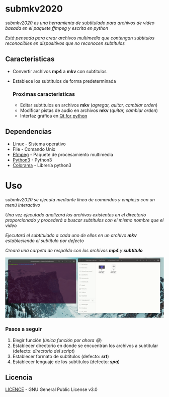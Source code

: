 # submkv2020

_submkv2020 es una herramienta de subtitulado para archivos de video basada en el paquete ffmpeg y escrita en python_

_Está pensada para crear archivos multimedia que contengan subtitulos reconocibles en dispositivos que no reconocen subtitulos_

## Caracteristicas

* Convertir archivos **mp4** a **mkv** con subtitulos
* Establece los subtitulos de forma predeterminada

    ### Proximas caracteristicas

    * Editar subtitulos en archivos **mkv** (_agregar, quitar, cambiar orden_)
    * Modificar pistas de audio en archivos **mkv** (_quitar, cambiar orden_)
    * Interfaz gráfica en [Qt for python](https://www.qt.io/qt-for-python)
    
## Dependencias

* Linux - Sistema operativo
* File - Comando Unix
* [Ffmpeg](https://github.com/FFmpeg/FFmpeg) - Paquete de procesamiento multimedia
* [Python3](https://www.python.org/) - Python3
* [Colorama](https://github.com/tartley/colorama) - Librería python3

# Uso
_submkv2020 se ejecuta mediante linea de comandos y empieza con un menú interactivo_

_Una vez ejecutado analizará los archivos existentes en el directorio proporcionado y procederá a buscar subtitulos con el mismo nombre que el video_

_Ejecutará el subtitulado a cada uno de ellos en un archivo **mkv** estableciendo el subtitulo por defecto_

_Creará una carpeta de respaldo con los archivos **mp4** y **subtitulo**_

![demo](demo/demo.gif)


### Pasos a seguir
   1. Elegir función (_única función por ahora 😅_)
   1. Establecer directorio en donde se encuentran los archivos a subtitular (defecto: _directorio del script_)
   1. Establecer formato de subtitulos (defecto: _**srt**_)
   1. Establecer lenguaje de los subtitulos (defecto: _**spa**_)

## Licencia
[LICENCE](docs/LICENCE) - GNU General Public License v3.0 
